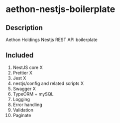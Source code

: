 # aethon-nestjs-boilerplate

## Description

Aethon Holdings Nestjs REST API boilerplate

## Included

1. NestJS core X
2. Prettier X
3. Jest X
4. nestjs/config and related scripts X
5. Swagger X
6. TypeORM + mySQL 
7. Logging
8. Error handling
9. Validation
10. Paginate


